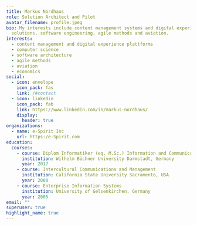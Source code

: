 ```yaml
---
title: Markus Nordhaus
role: Solution Architect and Pilot
avatar_filename: profile.jpeg
bio: My interests include content management systems and digital experiance
  solutions, software engineering, agile methods and aviation.
interests:
  - content management and digital experience plattforms
  - computer science
  - software architecture
  - agile methods
  - aviation
  - economics
social:
  - icon: envelope
    icon_pack: fas
    link: /#contact
  - icon: linkedin
    icon_pack: fab
    link: https://www.linkedin.com/in/markus-nordhaus/
    display:
      header: true
organizations:
  - name: e-Spirit Inc
    url: https:/e-Spirit.com
education:
  courses:
    - course: Diplom Informatiker (eq. M.Sc.) Information and Communication Managment
      institution: Wilhelm Büchner University Darmstadt, Germany
      year: 2017
    - course: Intercultural Communications and Management
      institution: California State University Sacramento, USA
      year: 2008
    - course: Enterprise Information Systems
      institution: University of Gelsenkirchen, Germany
      year: 2005
email: ""
superuser: true
highlight_name: true
---
```

